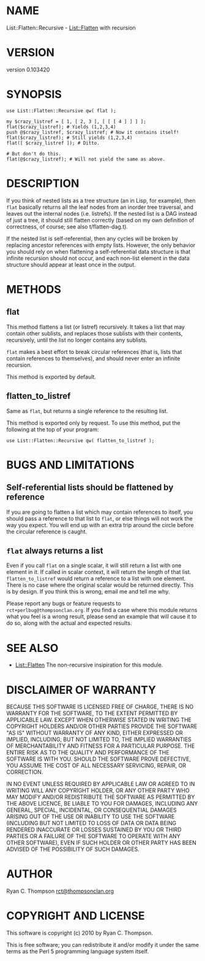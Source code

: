 # NAME

List::Flatten::Recursive - [List::Flatten](http://search.cpan.org/perldoc?List::Flatten) with recursion

# VERSION

version 0.103420

# SYNOPSIS

    use List::Flatten::Recursive qw( flat );

    my $crazy_listref = [ 1, [ 2, 3 ], [ [ [ 4 ] ] ] ];
    flat($crazy_listref); # Yields (1,2,3,4)
    push @$crazy_listref, $crazy_listref; # Now it contains itself!
    flat($crazy_listref); # Still yields (1,2,3,4)
    flat([ $crazy_listref ]); # Ditto.

    # But don't do this.
    flat(@$crazy_listref); # Will not yield the same as above.

# DESCRIPTION

If you think of nested lists as a tree structure (an in Lisp, for
example), then `flat` basically returns all the leaf nodes from an
inorder tree traversal, and leaves out the internal nodes (i.e.
listrefs). If the nested list is a DAG instead of just a tree, it
should still flatten correctly (based on my own definition of
correctness, of course; see also t/flatten-dag.t).

If the nested list is self-referential, then any cycles will be broken
by replacing ancestor references with empty lists. However, the only
behavior you should rely on when flattening a self-referential data
structure is that infinite recursion should not occur, and each
non-list element in the data structure should appear at least once in
the output.

# METHODS

## flat

This method flattens a list (or listref) recursively. It takes a list
that may contain other sublists, and replaces those sublists with
their contents, recursively, until the list no longer contains any
sublists.

`flat` makes a best effort to break circular references (that is,
lists that contain references to themselves), and should never enter
an infinite recursion.

This method is exported by default.

## flatten_to_listref

Same as `flat`, but returns a single reference to the resulting list.

This method is exported only by request. To use this method, put the following at the top of your program:

    use List::Flatten::Recursive qw( flatten_to_listref );

# BUGS AND LIMITATIONS

## Self-referential lists should be flattened by reference

If you are going to flatten a list which may contain references to
itself, you should pass a reference to that list to `flat`, or else
things will not work the way you expect. You will end up with an extra
trip around the circle before the circular reference is caught.

## `flat` always returns a list

Even if you call `flat` on a single scalar, it will still return a
list with one element in it. If called in scalar context, it will
return the length of that list. `flatten_to_listref` would return a
reference to a list with one element. There is no case where the
original scalar would be returned directly. This is by design. If you
think this is wrong, email me and tell me why.

Please report any bugs or feature requests to
`rct+perlbug@thompsonclan.org`. If you find a case where this module
returns what you feel is a wrong result, please send an example that
will cause it to do so, along with the actual and expected results.

# SEE ALSO





* [List::Flatten](http://search.cpan.org/perldoc?List::Flatten)
  The non-recursive insipiration for this module.

# DISCLAIMER OF WARRANTY

BECAUSE THIS SOFTWARE IS LICENSED FREE OF CHARGE, THERE IS NO WARRANTY
FOR THE SOFTWARE, TO THE EXTENT PERMITTED BY APPLICABLE LAW. EXCEPT WHEN
OTHERWISE STATED IN WRITING THE COPYRIGHT HOLDERS AND/OR OTHER PARTIES
PROVIDE THE SOFTWARE "AS IS" WITHOUT WARRANTY OF ANY KIND, EITHER
EXPRESSED OR IMPLIED, INCLUDING, BUT NOT LIMITED TO, THE IMPLIED
WARRANTIES OF MERCHANTABILITY AND FITNESS FOR A PARTICULAR PURPOSE. THE
ENTIRE RISK AS TO THE QUALITY AND PERFORMANCE OF THE SOFTWARE IS WITH
YOU. SHOULD THE SOFTWARE PROVE DEFECTIVE, YOU ASSUME THE COST OF ALL
NECESSARY SERVICING, REPAIR, OR CORRECTION.

IN NO EVENT UNLESS REQUIRED BY APPLICABLE LAW OR AGREED TO IN WRITING
WILL ANY COPYRIGHT HOLDER, OR ANY OTHER PARTY WHO MAY MODIFY AND/OR
REDISTRIBUTE THE SOFTWARE AS PERMITTED BY THE ABOVE LICENCE, BE
LIABLE TO YOU FOR DAMAGES, INCLUDING ANY GENERAL, SPECIAL, INCIDENTAL,
OR CONSEQUENTIAL DAMAGES ARISING OUT OF THE USE OR INABILITY TO USE
THE SOFTWARE (INCLUDING BUT NOT LIMITED TO LOSS OF DATA OR DATA BEING
RENDERED INACCURATE OR LOSSES SUSTAINED BY YOU OR THIRD PARTIES OR A
FAILURE OF THE SOFTWARE TO OPERATE WITH ANY OTHER SOFTWARE), EVEN IF
SUCH HOLDER OR OTHER PARTY HAS BEEN ADVISED OF THE POSSIBILITY OF
SUCH DAMAGES.

# AUTHOR

Ryan C. Thompson <rct@thompsonclan.org>

# COPYRIGHT AND LICENSE

This software is copyright (c) 2010 by Ryan C. Thompson.

This is free software; you can redistribute it and/or modify it under
the same terms as the Perl 5 programming language system itself.